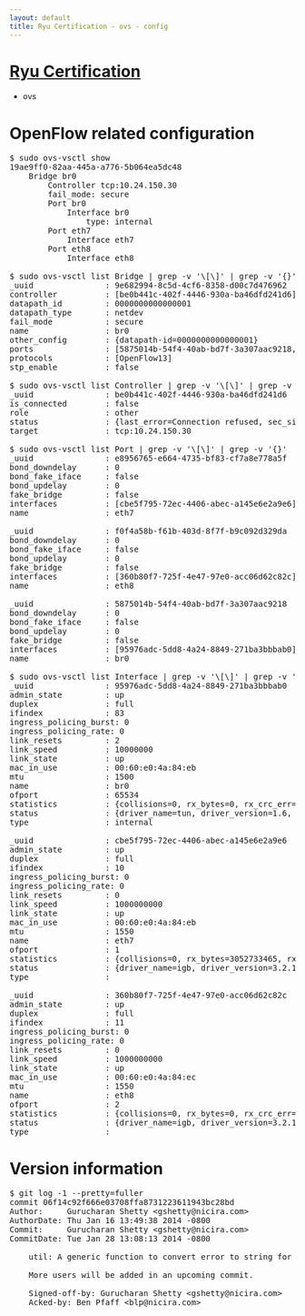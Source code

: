 ```yaml
---
layout: default
title: Ryu Certification - ovs - config
---
```

# [Ryu Certification](http://osrg.github.io/ryu/certification.html)
* ovs 

# OpenFlow related configuration
<pre>
$ sudo ovs-vsctl show
19ae9ff0-82aa-445a-a776-5b064ea5dc48
    Bridge br0
        Controller tcp:10.24.150.30
        fail_mode: secure
        Port br0
            Interface br0
                type: internal
        Port eth7
            Interface eth7
        Port eth8
            Interface eth8

$ sudo ovs-vsctl list Bridge | grep -v '\[\]' | grep -v '{}'
_uuid               : 9e682994-8c5d-4cf6-8358-d00c7d476962
controller          : [be0b441c-402f-4446-930a-ba46dfd241d6]
datapath_id         : 0000000000000001
datapath_type       : netdev
fail_mode           : secure
name                : br0
other_config        : {datapath-id=0000000000000001}
ports               : [5875014b-54f4-40ab-bd7f-3a307aac9218, e8956765-e664-4735-bf83-cf7a8e778a5f, f0f4a58b-f61b-403d-8f7f-b9c092d329da]
protocols           : [OpenFlow13]
stp_enable          : false

$ sudo ovs-vsctl list Controller | grep -v '\[\]' | grep -v '{}'
_uuid               : be0b441c-402f-4446-930a-ba46dfd241d6
is_connected        : false
role                : other
status              : {last_error=Connection refused, sec_since_connect=302, sec_since_disconnect=3, state=BACKOFF}
target              : tcp:10.24.150.30

$ sudo ovs-vsctl list Port | grep -v '\[\]' | grep -v '{}'
_uuid               : e8956765-e664-4735-bf83-cf7a8e778a5f
bond_downdelay      : 0
bond_fake_iface     : false
bond_updelay        : 0
fake_bridge         : false
interfaces          : [cbe5f795-72ec-4406-abec-a145e6e2a9e6]
name                : eth7

_uuid               : f0f4a58b-f61b-403d-8f7f-b9c092d329da
bond_downdelay      : 0
bond_fake_iface     : false
bond_updelay        : 0
fake_bridge         : false
interfaces          : [360b80f7-725f-4e47-97e0-acc06d62c82c]
name                : eth8

_uuid               : 5875014b-54f4-40ab-bd7f-3a307aac9218
bond_downdelay      : 0
bond_fake_iface     : false
bond_updelay        : 0
fake_bridge         : false
interfaces          : [95976adc-5dd8-4a24-8849-271ba3bbbab0]
name                : br0

$ sudo ovs-vsctl list Interface | grep -v '\[\]' | grep -v '{}'
_uuid               : 95976adc-5dd8-4a24-8849-271ba3bbbab0
admin_state         : up
duplex              : full
ifindex             : 83
ingress_policing_burst: 0
ingress_policing_rate: 0
link_resets         : 2
link_speed          : 10000000
link_state          : up
mac_in_use          : 00:60:e0:4a:84:eb
mtu                 : 1500
name                : br0
ofport              : 65534
statistics          : {collisions=0, rx_bytes=0, rx_crc_err=0, rx_dropped=0, rx_errors=0, rx_frame_err=0, rx_over_err=0, rx_packets=0, tx_bytes=0, tx_dropped=0, tx_errors=0, tx_packets=0}
status              : {driver_name=tun, driver_version=1.6, firmware_version=N/A}
type                : internal

_uuid               : cbe5f795-72ec-4406-abec-a145e6e2a9e6
admin_state         : up
duplex              : full
ifindex             : 10
ingress_policing_burst: 0
ingress_policing_rate: 0
link_resets         : 0
link_speed          : 1000000000
link_state          : up
mac_in_use          : 00:60:e0:4a:84:eb
mtu                 : 1550
name                : eth7
ofport              : 1
statistics          : {collisions=0, rx_bytes=3052733465, rx_crc_err=0, rx_dropped=0, rx_errors=0, rx_frame_err=0, rx_over_err=0, rx_packets=72528715, tx_bytes=0, tx_dropped=0, tx_errors=0, tx_packets=0}
status              : {driver_name=igb, driver_version=3.2.10-k, firmware_version=3.10-0}
type                : 

_uuid               : 360b80f7-725f-4e47-97e0-acc06d62c82c
admin_state         : up
duplex              : full
ifindex             : 11
ingress_policing_burst: 0
ingress_policing_rate: 0
link_resets         : 0
link_speed          : 1000000000
link_state          : up
mac_in_use          : 00:60:e0:4a:84:ec
mtu                 : 1550
name                : eth8
ofport              : 2
statistics          : {collisions=0, rx_bytes=0, rx_crc_err=0, rx_dropped=0, rx_errors=0, rx_frame_err=0, rx_over_err=0, rx_packets=0, tx_bytes=412342, tx_dropped=0, tx_errors=0, tx_packets=4404}
status              : {driver_name=igb, driver_version=3.2.10-k, firmware_version=3.10-0}
type                : 
</pre>

# Version information
<pre>
$ git log -1 --pretty=fuller
commit 06f14c92f666e03708ffa8731223611943bc28bd
Author:     Gurucharan Shetty &lt;gshetty@nicira.com&gt;
AuthorDate: Thu Jan 16 13:49:38 2014 -0800
Commit:     Gurucharan Shetty &lt;gshetty@nicira.com&gt;
CommitDate: Tue Jan 28 13:08:13 2014 -0800

    util: A generic function to convert error to string for windows.
    
    More users will be added in an upcoming commit.
    
    Signed-off-by: Gurucharan Shetty &lt;gshetty@nicira.com&gt;
    Acked-by: Ben Pfaff &lt;blp@nicira.com&gt;
</pre>
